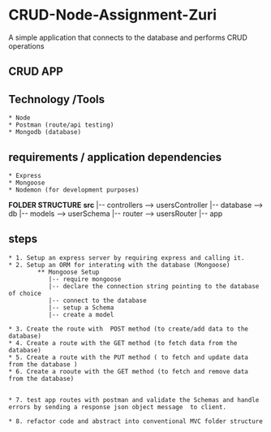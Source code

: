 # CRUD-Node-Assignment-Zuri
A simple application that connects to the database and performs CRUD operations

## CRUD APP 
## Technology /Tools 
    * Node
    * Postman (route/api testing)
    * Mongodb (database)

## requirements / application dependencies
    * Express
    * Mongoose
    * Nodemon (for development purposes)

**FOLDER STRUCTURE**
    **src**
        |-- controllers --> usersController
        |-- database --> db
        |-- models --> userSchema
        |-- router --> usersRouter
        |-- app
    

## steps 
    * 1. Setup an express server by requiring express and calling it.
    * 2. Setup an ORM for interating with the database (Mongoose)
            ** Mongoose Setup 
               |-- require mongoose
               |-- declare the connection string pointing to the database of choice
               |-- connect to the database
               |-- setup a Schema
               |-- create a model 

    * 3. Create the route with  POST method (to create/add data to the database)
    * 4. Create a route with the GET method (to fetch data from the database)
    * 5. Create a route with the PUT method ( to fetch and update data from the database )
    * 6. Create a rooute with the GET method (to fetch and remove data from the database)


    * 7. test app routes with postman and validate the Schemas and handle errors by sending a response json object message  to client. 
    
    * 8. refactor code and abstract into conventional MVC folder structure